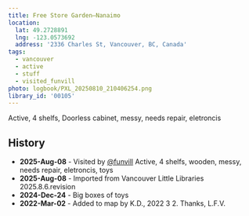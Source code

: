```yaml
---
title: Free Store Garden—Nanaimo
location:
  lat: 49.2728891
  lng: -123.0573692
  address: '2336 Charles St, Vancouver, BC, Canada'
tags:
  - vancouver
  - active
  - stuff
  - visited_funvill
photo: logbook/PXL_20250810_210406254.png
library_id: '00105'
---
```


Active, 4 shelfs, Doorless cabinet, messy, needs repair, eletroncis

## History

- **2025-Aug-08** - Visited by [@funvill](https://blog.abluestar.com) Active, 4 shelfs, wooden, messy, needs repair, eletroncis, toys
- **2025-Aug-08** - Imported from Vancouver Little Libraries 2025.8.6.revision
- **2024-Dec-24** - Big boxes of toys
- **2022-Mar-02** - Added to map by K.D., 2022 3 2. Thanks, L.F.V.
